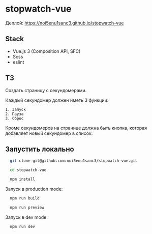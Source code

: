 # stopwatch-vue

Деплой: https://noi5enu1sanc3.github.io/stopwatch-vue

## Stack

- Vue.js 3 (Composition API, SFC)
- Scss
- eslint

## ТЗ

Создать страницу с секундомерами.

Каждый секундомер должен иметь 3 функции:

    1. Запуск
    2. Пауза
    3. Сброс

Кроме секундомеров на странице должна быть кнопка, которая добавляет новый секундомер в список.

## Запустить локально

```bash
  git clone git@github.com:noi5enu1sanc3/stopwatch-vue.git
```

```bash
  cd stopwatch-vue
```

```bash
  npm install
```

Запуск в production mode:

```bash
  npm run build
```

```bash
  npm run preview
```

Запуск в dev mode:

```bash
  npm run dev
```
